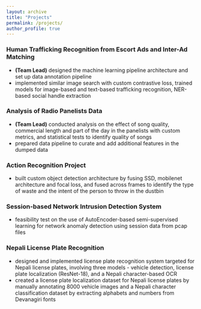```yaml
---
layout: archive
title: "Projects"
permalink: /projects/
author_profile: true
---
```


###  Human Trafficking Recognition from Escort Ads and Inter-Ad Matching
- **(Team Lead)** designed the machine learning pipeline architecture and set up data annotation pipeline
-  implemented similar image search with custom contrastive loss, trained models for image-based and text-based
trafficking recognition, NER-based social handle extraction

### Analysis of Radio Panelists Data
- **(Team Lead)** conducted analysis on the effect of song quality, commercial length and part of the day in the
panelists with custom metrics, and statistical tests to identify quality of songs
- prepared data pipeline to curate and add additional features in the dumped data

### Action Recognition Project
- built custom object detection architecture by fusing SSD, mobilenet architecture and focal loss, and fused across
frames to identify the type of waste and the intent of the person to throw in the dustbin

### Session-based Network Intrusion Detection System
- feasibility test on the use of AutoEncoder-based semi-supervised learning for network anomaly detection using
session data from pcap files

### Nepali License Plate Recognition
- designed and implemented license plate recognition system targeted for Nepali license plates, involving three
models - vehicle detection, license plate localization (ResNet-18), and a Nepali character-based OCR
- created a license plate localization dataset for Nepali license plates by manually annotating 8000 vehicle images
and a Nepali character classification dataset by extracting alphabets and numbers from Devanagiri fonts